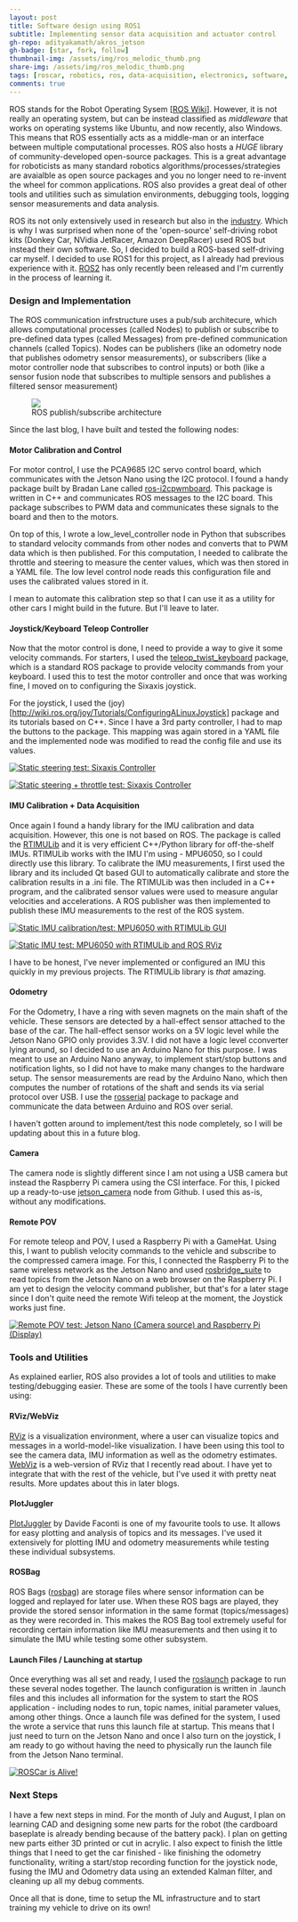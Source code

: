 ```yaml
---
layout: post
title: Software design using ROS1
subtitle: Implementing sensor data acquisition and actuator control
gh-repo: adityakamath/akros_jetson
gh-badge: [star, fork, follow]
thumbnail-img: /assets/img/ros_melodic_thumb.png
share-img: /assets/img/ros_melodic_thumb.png
tags: [roscar, robotics, ros, data-acquisition, electronics, software, design]
comments: true
---
```


ROS stands for the Robot Operating Sysem [[ROS Wiki](http://wiki.ros.org/Documentation)]. However, it is not really an operating system, but can be instead classified as *middleware* that works on operating systems like Ubuntu, and now recently, also Windows. This means that ROS essentially acts as a middle-man or an interface between multiple computational processes. ROS also hosts a *HUGE* library of community-developed open-source packages. This is a great advantage for roboticists as many standard robotics algorithms/processes/strategies are avaialble as open source packages and you no longer need to re-invent the wheel for common applications. ROS also provides a great deal of other tools and utilities such as simulation environments, debugging tools, logging sensor measurements and data analysis. 
	
ROS its not only extensively used in research but also in the [industry](https://www.robotics.org/content-detail.cfm/Industrial-Robotics-Industry-Insights/ROS-Industrial-for-Real-World-Solutions/content_id/7919). Which is why I was surprised when none of the 'open-source' self-driving robot kits (Donkey Car, NVidia JetRacer, Amazon DeepRacer) used ROS but instead their own software. So, I decided to build a ROS-based self-driving car myself. I decided to use ROS1 for this project, as I already had previous experience with it. [ROS2](https://index.ros.org/doc/ros2/) has only recently been released and I'm currently in the process of learning it. 

### Design and Implementation
The ROS communication infrstructure uses a pub/sub architecure, which allows computational processes (called Nodes) to publish or subscribe to pre-defined data types (called Messages) from pre-defined communication channels (called Topics). Nodes can be publishers (like an odometry node that publishes odometry sensor measurements), or subscribers (like a motor controller node that subscribes to control inputs) or both (like a sensor fusion node that subscribes to multiple sensors and publishes a filtered sensor measurement)

<figure class="aligncenter">
	<img src="https://adityakamath.github.io/assets/img/ros_master_node_topic.png" />
	<figcaption>ROS publish/subscribe architecture</figcaption>
</figure>

Since the last blog, I have built and tested the following nodes:

#### Motor Calibration and Control
For motor control, I use the PCA9685 I2C servo control board, which communicates with the Jetson Nano using the I2C protocol. I found a handy package built by Bradan Lane called 
[ros-i2cpwmboard](https://gitlab.com/bradanlane/ros-i2cpwmboard/-/tree/447d86954565a8516fb2c1200521ee0b0a2e66a1). This package is written in C++ and communicates ROS messages to the I2C board. This package subscribes to PWM data and communicates these signals to the board and then to the motors. 

On top of this, I wrote a low_level_controller node in Python that subscribes to standard velocity commands from other nodes and converts that to PWM data which is then published. For this computation, I needed to calibrate the throttle and steering to measure the center values, which was then stored in a YAML file. The low level control node reads this configuration file and uses the calibrated values stored in it. 

I mean to automate this calibration step so that I can use it as a utility for other cars I might build in the future. But I'll leave to later.  

#### Joystick/Keyboard Teleop Controller
Now that the motor control is done, I need to provide a way to give it some velocity commands. For starters, I used the [teleop_twist_keyboard](http://wiki.ros.org/teleop_twist_keyboard) package, which is a standard ROS package to provide velocity commands from your keyboard. I used this to test the motor controller and once that was working fine, I moved on to configuring the Sixaxis joystick. 

For the joystick, I used the (joy)[http://wiki.ros.org/joy/Tutorials/ConfiguringALinuxJoystick] package and its tutorials based on C++. Since I have a 3rd party controller, I had to map the buttons to the package. This mapping was again stored in a YAML file and the implemented node was modified to read the config file and use its values. 

[![Static steering test: Sixaxis Controller](https://adityakamath.github.com/assets/img/roscar_steeringtest_ss.png)](https://www.youtube.com/watch?v=jIY-cny0djM "Static steering test: Sixaxis Controller - Click to Watch!")

[![Static steering + throttle test: Sixaxis Controller](https://adityakamath.github.io/assets/img/roscar_steeringthrottletest_ss.png)](https://www.youtube.com/watch?v=NJRmjyDKF2c "Static steering + throttle test: Sixaxis Controller - Click to Watch!")

#### IMU Calibration + Data Acquisition
Once again I found a handy library for the IMU calibration and data acquisition. However, this one is not based on ROS. The package is called the [RTIMULib](https://github.com/jetsonhacks/RTIMULib) and it is very efficient C++/Python library for off-the-shelf IMUs. RTIMULib works with the IMU I'm using - MPU6050, so I could directly use this library. To calibrate the IMU measurements, I first used the library and its included Qt based GUI to automatically calibrate and store the calibration results in a .ini file. The RTIMULib was then included in a C++ program, and the calibrated sensor values were used to measure angular velocities and accelerations. A ROS publisher was then implemented to publish these IMU measurements to the rest of the ROS system. 

[![Static IMU calibration/test: MPU6050 with RTIMULib GUI](https://adityakamath.github.io/assets/img/roscar_rtimulibtest_ss.png)](https://www.youtube.com/watch?v=KpxzKg_X8yU "Static IMU calibration/test: MPU6050 with RTIMULib GUI - Click to Watch!")

[![Static IMU test: MPU6050 with RTIMULib and ROS RViz](https://adityakamath.github.io/assets/img/roscar_rtimulibrostest_ss.png)](https://www.youtube.com/watch?v=M_ugv8qPqes "Static IMU test: MPU6050 with RTIMULib and ROS RViz - Click to Watch!")
	
I have to be honest, I've never implemented or configured an IMU this quickly in my previous projects. The RTIMULib library is _that_ amazing. 

#### Odometry
For the Odometry, I have a ring with seven magnets on the main shaft of the vehicle. These sensors are detected by a hall-effect sensor attached to the base of the car. The hall-effect sensor works on a 5V logic level while the Jetson Nano GPIO only provides 3.3V. I did not have a logic level cconverter lying around, so I decided to use an Arduino Nano for this purpose. I was meant to use an Arduino Nano anyway, to implement start/stop buttons and notification lights, so I did not have to make many changes to the hardware setup. The sensor measurements are read by the Arduino Nano, which then computes the number of rotations of the shaft and sends its via serial protocol over USB. I use the [rosserial](http://wiki.ros.org/rosserial) package to package and communicate the data between Arduino and ROS over serial. 

I haven't gotten around to implement/test this node completely, so I will be updating about this in a future blog. 

#### Camera
The camera node is slightly different since I am not using a USB camera but instead the Raspberry Pi camera using the CSI interface. For this, I picked up a ready-to-use [jetson_camera](https://github.com/sfalexrog/jetson_camera) node from Github. I used this as-is, without any modifications. 

#### Remote POV
For remote teleop and POV, I used a Raspberry Pi with a GameHat. Using this, I want to publish velocity commands to the vehicle and subscribe to the compressed camera image. For this, I connected the Raspberry Pi to the same wireless network as the Jetson Nano and used [rosbridge_suite](http://wiki.ros.org/rosbridge_suite) to read topics from the Jetson Nano on a web browser on the Raspberry Pi. I am yet to design the velocity command publisher, but that's for a later stage since I don't quite need the remote Wifi teleop at the moment, the Joystick works just fine. 

[![Remote POV test: Jetson Nano (Camera source) and Raspberry Pi (Display)](https://adityakamath.github.io/assets/img/roscar_remotepov_ss.png)](https://www.youtube.com/watch?v=CgJnAFJOMnc "Remote POV test: Jetson Nano (Camera source) and Raspberry Pi (Display) - Click to Watch!")

### Tools and Utilities
As explained earlier, ROS also provides a lot of tools and utilities to make testing/debugging easier. These are some of the tools I have currently been using:

#### RViz/WebViz
[RViz](http://wiki.ros.org/rviz) is a visualization environment, where a user can visualize topics and messages in a world-model-like visualization. I have been using this tool to see the camera data, IMU information as well as the odometry estimates. [WebViz](https://webviz.io/app/) is a web-version of RViz that I recently read about. I have yet to integrate that with the rest of the vehicle, but I've used it with pretty neat results. More updates about this in later blogs. 

#### PlotJuggler
[PlotJuggler](https://github.com/facontidavide/PlotJuggler) by Davide Faconti is one of my favourite tools to use. It allows for easy plotting and analysis of topics and its messages. I've used it extensively for plotting IMU and odometry measurements while testing these individual subsystems. 

#### ROSBag
ROS Bags ([rosbag](http://wiki.ros.org/rosbag)) are storage files where sensor information can be logged and replayed for later use. When these ROS bags are played, they provide the stored sensor information in the same format (topics/messages) as they were recorded in. This makes the ROS Bag tool extremely useful for recording certain information like IMU measurements and then using it to simulate the IMU while testing some other subsystem. 

#### Launch Files / Launching at startup
Once everything was all set and ready, I used the [roslaunch](http://wiki.ros.org/roslaunch) package to run these several nodes together. The launch configuration is written in .launch files and this includes all information for the system to start the ROS application - including nodes to run, topic names, initial parameter values, among other things. Once a launch file was defined for the system, I used the wrote a service that runs this launch file at startup. This means that I just need to turn on the Jetson Nano and once I also turn on the joystick, I am ready to go without having the need to physically run the launch file from the Jetson Nano terminal. 

[![ROSCar is Alive!](https://adityakamath.github.io/assets/img/roscar_drivetest_ss.png)](https://www.youtube.com/watch?v=mlp4ccpxlD4 "ROSCar is Alive! - Click to Watch!")

### Next Steps
I have a few next steps in mind. For the month of July and August, I plan on learning CAD and designing some new parts for the robot (the cardboard baseplate is already bending because of the battery pack). I plan on getting new parts either 3D printed or cut in acrylic. I also expect to finish the little things that I need to get the car finished - like finishing the odometry functionality, writing a start/stop recording function for the joystick node, fusing the IMU and Odometry data using an extended Kalman filter, and cleaning up all my debug comments. 

Once all that is done, time to setup the ML infrastructure and to start training my vehicle to drive on its own!
